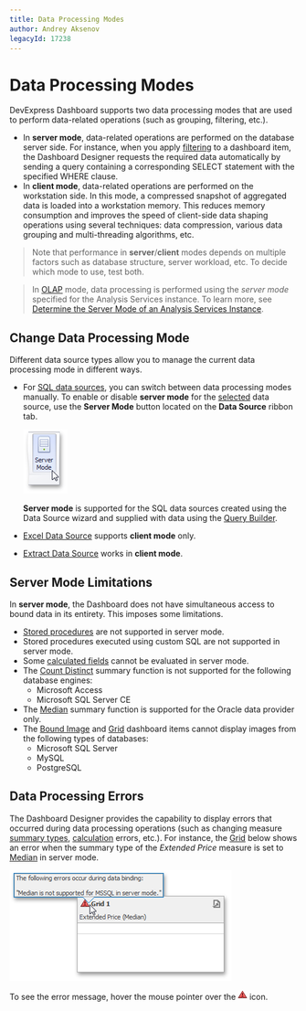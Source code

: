 ```yaml
---
title: Data Processing Modes
author: Andrey Aksenov
legacyId: 17238
---
```

# Data Processing Modes
DevExpress Dashboard supports two data processing modes that are used to perform data-related operations (such as grouping, filtering, etc.).
* In **server mode**, data-related operations are performed on the database server side. For instance, when you apply [filtering](../data-shaping/filtering.md) to a dashboard item, the Dashboard Designer requests the required data automatically by sending a query containing a corresponding SELECT statement with the specified WHERE clause.
* In **client mode**, data-related operations are performed on the workstation side. In this mode, a compressed snapshot of aggregated data is loaded into a workstation memory. This reduces memory consumption and improves the speed of client-side data shaping operations using several techniques: data compression, various data grouping and multi-threading algorithms, etc.

> Note that performance in **server**/**client** modes depends on multiple factors such as database structure, server workload, etc. To decide which mode to use, test both.

> In [OLAP](connecting-to-olap-cubes.md) mode, data processing is performed using the _server mode_ specified for the Analysis Services instance. To learn more, see [Determine the Server Mode of an Analysis Services Instance](https://msdn.microsoft.com/en-us/library/gg471594.aspx).

## Change Data Processing Mode
Different data source types allow you to manage the current data processing mode in different ways.
* For [SQL data sources](connecting-to-sql-databases.md), you can switch between data processing modes manually. To enable or disable **server mode** for the [selected](../ui-elements/data-source-browser.md) data source, use the **Server Mode** button located on the **Data Source** ribbon tab.
	
	![ServerModeButton_Ribbon](../../../images/img23212.png)
	
	**Server mode** is supported for the SQL data sources created using the Data Source wizard and supplied with data using the [Query Builder](../working-with-data/using-the-query-builder.md).
* [Excel Data Source](binding-to-microsoft-excel-workbooks.md) supports **client mode** only.
* [Extract Data Source](binding-to-extract-data-sources.md) works in **client mode**.

## Server Mode Limitations
In **server mode**, the Dashboard does not have simultaneous access to bound data in its entirety. This imposes some limitations.
* [Stored procedures](../working-with-data/stored-procedures.md) are not supported in server mode.
* Stored procedures executed using custom SQL are not supported in server mode.
* Some [calculated fields](../working-with-data/creating-calculated-fields.md) cannot be evaluated in server mode.
* The [Count Distinct](../data-shaping/summarization.md) summary function is not supported for the following database engines:
	* Microsoft Access
	* Microsoft SQL Server CE
* The [Median](../data-shaping/summarization.md) summary function is supported for the Oracle data provider only.
* The [Bound Image](../designing-dashboard-items/images/image-types-overview.md) and [Grid](../designing-dashboard-items/grid.md) dashboard items cannot display images from the following types of databases:
	* Microsoft SQL Server
	* MySQL
	* PostgreSQL

## Data Processing Errors
The Dashboard Designer provides the capability to display errors that occurred during data processing operations (such as changing measure [summary types](../data-shaping/summarization.md), [calculation](../data-analysis/window-calculations.md) errors, etc.). For instance, the [Grid](../designing-dashboard-items/grid.md) below shows an error when the summary type of the _Extended Price_ measure is set to [Median](../data-shaping/summarization.md) in server mode.

![ErrorInCaption_ServerMode](../../../images/img123959.png)

To see the error message, hover the mouse pointer over the ![CaptionErrorIcon](../../../images/img123960.png) icon.